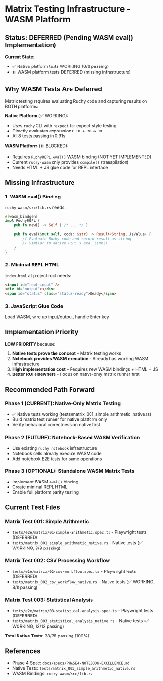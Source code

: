 # Matrix Testing Infrastructure - WASM Platform

## Status: DEFERRED (Pending WASM eval() Implementation)

**Current State**:
- ✅ Native platform tests WORKING (8/8 passing)
- ⏸️  WASM platform tests DEFERRED (missing infrastructure)

## Why WASM Tests Are Deferred

Matrix testing requires evaluating Ruchy code and capturing results on BOTH platforms:

**Native Platform** (✅ WORKING):
- Uses `ruchy` CLI with `rexpect` for expect-style testing
- Directly evaluates expressions: `10 + 20` → `30`
- All 8 tests passing in 0.91s

**WASM Platform** (⏸️  BLOCKED):
- Requires `RuchyREPL.eval()` WASM binding (NOT YET IMPLEMENTED)
- Current `ruchy-wasm` only provides `compile()` (transpilation)
- Needs HTML + JS glue code for REPL interface

## Missing Infrastructure

### 1. WASM eval() Binding

`ruchy-wasm/src/lib.rs` needs:

```rust
#[wasm_bindgen]
impl RuchyREPL {
    pub fn new() -> Self { /* ... */ }

    pub fn eval(&mut self, code: &str) -> Result<String, JsValue> {
        // Evaluate Ruchy code and return result as string
        // Similar to native REPL's eval_line()
    }
}
```

### 2. Minimal REPL HTML

`index.html` at project root needs:

```html
<input id="repl-input" />
<div id="output"></div>
<span id="status" class="status-ready">Ready</span>
```

### 3. JavaScript Glue Code

Load WASM, wire up input/output, handle Enter key.

## Implementation Priority

**LOW PRIORITY** because:
1. **Native tests prove the concept** - Matrix testing works
2. **Notebook provides WASM execution** - Already has working WASM infrastructure
3. **High implementation cost** - Requires new WASM bindings + HTML + JS
4. **Better ROI elsewhere** - Focus on native-only matrix runner first

## Recommended Path Forward

### Phase 1 (CURRENT): Native-Only Matrix Testing
- ✅ Native tests working (tests/matrix_001_simple_arithmetic_native.rs)
- Build matrix test runner for native platform only
- Verify behavioral correctness on native first

### Phase 2 (FUTURE): Notebook-Based WASM Verification
- Use existing `ruchy notebook` infrastructure
- Notebook cells already execute WASM code
- Add notebook E2E tests for same operations

### Phase 3 (OPTIONAL): Standalone WASM Matrix Tests
- Implement WASM `eval()` binding
- Create minimal REPL HTML
- Enable full platform parity testing

## Current Test Files

### Matrix Test 001: Simple Arithmetic
- `tests/e2e/matrix/01-simple-arithmetic.spec.ts` - Playwright tests (DEFERRED)
- `tests/matrix_001_simple_arithmetic_native.rs` - Native tests (✅ WORKING, 8/8 passing)

### Matrix Test 002: CSV Processing Workflow
- `tests/e2e/matrix/02-csv-workflow.spec.ts` - Playwright tests (DEFERRED)
- `tests/matrix_002_csv_workflow_native.rs` - Native tests (✅ WORKING, 8/8 passing)

### Matrix Test 003: Statistical Analysis
- `tests/e2e/matrix/03-statistical-analysis.spec.ts` - Playwright tests (DEFERRED)
- `tests/matrix_003_statistical_analysis_native.rs` - Native tests (✅ WORKING, 12/12 passing)

**Total Native Tests**: 28/28 passing (100%)

## References

- Phase 4 Spec: `docs/specs/PHASE4-NOTEBOOK-EXCELLENCE.md`
- Native Tests: `tests/matrix_001_simple_arithmetic_native.rs`
- WASM Bindings: `ruchy-wasm/src/lib.rs`
